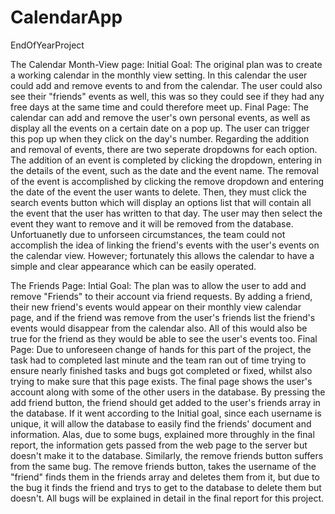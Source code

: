 # CalendarApp
EndOfYearProject

The Calendar Month-View page:
  Initial Goal: 
    The original plan was to create a working calendar in the monthly view setting. In this calendar the user could add and remove events to and from the calendar. The user could also see their "friends" events as well, this was so they could see if they had any free days at the same time and could therefore meet up.                                                                                           Final Page: 
    The calendar can add and remove the user's own personal events, as well as display all the events on a certain date on a pop up. The user can trigger this pop up when they click on the day's number. Regarding the addition and removal of events, there are two seperate dropdowns for each option. The addition of an event is completed by clicking the dropdown, entering in the details of the event, such as the date and the event name. The removal of the event is accomplished by clicking the remove dropdown and entering the date of the event the user wants to delete. Then, they must click the search events button which will display an options list that will contain all the event that the user has written to that day. The user may then select the event they want to remove and it will be removed from the database.
    Unfortuanetly due to unforseen circumstances, the team could not accomplish the idea of linking the friend's events with the user's events on the calendar view. However; fortunately this allows the calendar to have a simple and clear appearance which can be easily operated.
  
       
The Friends Page:
  Intial Goal: 
  The plan was to allow the user to add and remove "Friends" to their account via friend requests. By adding a friend, their new friend's events would appear on their monthly view calendar page, and if the friend was remove from the user's friends list the friend's events would disappear from the calendar also. All of this would also be true for the friend as they would be able to see the user's events too.
  Final Page: 
  Due to unforeseen change of hands for this part of the project, the task had to completed last minute and the team ran out of time trying to ensure nearly finished tasks and bugs got completed or fixed, whilst also trying to make sure that this page exists. The final page shows the user's account along with some of the other users in the database. 
	By pressing the add friend button, the friend should get added to the user's friends array in the database. If it went according to the Initial goal, since each username is  unique, it will allow the database to easily find the friends' document and information. Alas, due to some bugs, explained more throughly in the final report, the information gets passed from the web page to the server but doesn't make it to the database. Similarly, the remove friends button suffers from the same bug. The remove friends button, takes the username of the "friend" finds them in the friends array and deletes them from it, but due to the bug it finds the friend and trys to get to the database to delete them but doesn't. All bugs will be explained in detail in the final report for this project. 
